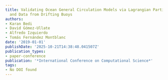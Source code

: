 ```yaml
---
title: Validating Ocean General Circulation Models via Lagrangian Particle Simulation
  and Data from Drifting Buoys
authors:
- Karan Bedi
- David Gómez-Ullate
- Alfredo Izquierdo
- Tomás Fernández Montblanc
date: '2019-01-01'
publishDate: '2025-10-21T14:38:48.041507Z'
publication_types:
- paper-conference
publication: '*International Conference on Computational Science*'
tags:
- No DOI found
---
```

